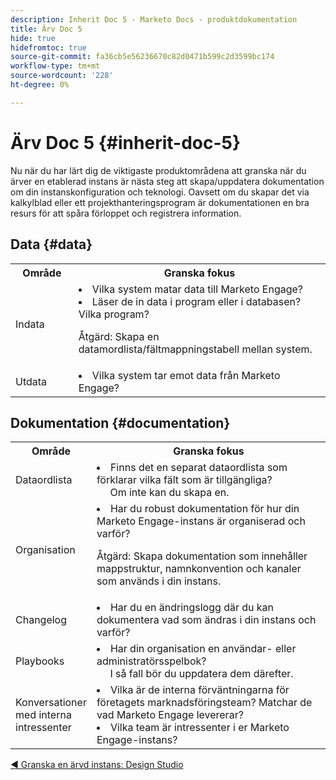 ```yaml
---
description: Inherit Doc 5 - Marketo Docs - produktdokumentation
title: Ärv Doc 5
hide: true
hidefromtoc: true
source-git-commit: fa36cb5e56236670c82d0471b599c2d3599bc174
workflow-type: tm+mt
source-wordcount: '228'
ht-degree: 0%

---
```


# Ärv Doc 5 {#inherit-doc-5}

Nu när du har lärt dig de viktigaste produktområdena att granska när du ärver en etablerad instans är nästa steg att skapa/uppdatera dokumentation om din instanskonfiguration och teknologi. Oavsett om du skapar det via kalkylblad eller ett projekthanteringsprogram är dokumentationen en bra resurs för att spåra förloppet och registrera information.

## Data {#data}

<table style="table-layout:auto"> 
 <tbody> 
  <tr> 
   <th style="width:20%">Område</th> 
   <th>Granska fokus</th>
  </tr> 
  <tr> 
   <td>Indata</td> 
   <td><li>Vilka system matar data till Marketo Engage?</li>
   <li>Läser de in data i program eller i databasen? Vilka program?</li>
   <p>Åtgärd: Skapa en datamordlista/fältmappningstabell mellan system.</td>
  </tr>
  <tr> 
   <td>Utdata</td> 
   <td><li>Vilka system tar emot data från Marketo Engage?</li></td>
  </tr>
 </tbody> 
</table>

## Dokumentation {#documentation}

<table style="table-layout:auto"> 
 <tbody> 
  <tr> 
   <th style="width:20%">Område</th> 
   <th>Granska fokus</th>
  </tr> 
  <tr> 
   <td>Dataordlista</td> 
   <td><li>Finns det en separat dataordlista som förklarar vilka fält som är tillgängliga?
   <br/>     Om inte kan du skapa en.</li></td>
  </tr>
  <tr> 
   <td>Organisation</td> 
    <td><li>Har du robust dokumentation för hur din Marketo Engage-instans är organiserad och varför?</li>
   <p>Åtgärd: Skapa dokumentation som innehåller mappstruktur, namnkonvention och kanaler som används i din instans.</td>
  </tr>
  <tr> 
   <td>Changelog</td> 
    <td><li>Har du en ändringslogg där du kan dokumentera vad som ändras i din instans och varför?</li></td>
  </tr>
  <tr> 
   <td>Playbooks</td> 
    <td><li>Har din organisation en användar- eller administratörsspelbok? 
    <br/>     I så fall bör du uppdatera dem därefter.</li></td>
  </tr>
  <tr> 
   <td>Konversationer med interna intressenter</td> 
    <td><li>Vilka är de interna förväntningarna för företagets marknadsföringsteam? Matchar de vad Marketo Engage levererar?</li>
   <li>Vilka team är intressenter i er Marketo Engage-instans?</li></td>
  </tr>
 </tbody> 
</table>

[◄ Granska en ärvd instans: Design Studio](/help/marketo/getting-started/inheriting-a-marketo-instance/new-inherit-doc-4.md)
